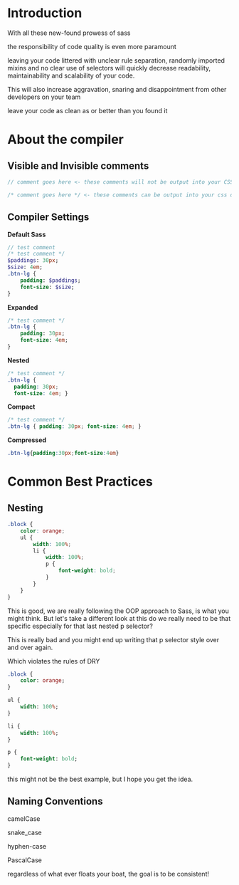 # Introduction

With all these new-found prowess of sass

the responsibility of code quality is even more paramount

leaving your code littered with unclear rule separation, randomly imported mixins and no clear use of selectors will quickly decrease readability, maintainability and scalability of your code.

This will also increase aggravation, snaring and disappointment from other developers on your team

leave your code as clean as or better than you found it



# About the compiler


## Visible and Invisible comments

```sass
// comment goes here <- these comments will not be output into your CSS
```

```sass
/* comment goes here */ <- these comments can be output into your css depending on settings
```

## Compiler Settings

**Default Sass**

```sass
// test comment
/* test comment */
$paddings: 30px;
$size: 4em;
.btn-lg {
	padding: $paddings;
	font-size: $size;
}
```

**Expanded**

```sass
/* test comment */
.btn-lg {
	padding: 30px;
	font-size: 4em;
}
```

**Nested**

```css
/* test comment */
.btn-lg {
  padding: 30px;
  font-size: 4em; }
```

**Compact**

```css
/* test comment */
.btn-lg { padding: 30px; font-size: 4em; }
```

**Compressed**

```css
.btn-lg{padding:30px;font-size:4em}
```

# Common Best Practices

## Nesting

```css
.block {
	color: orange;
	ul {
		width: 100%;
		li {
			width: 100%;
			p {
				font-weight: bold;
			}			
		}
	}
}
```

This is good, we are really following the OOP approach to Sass, is what you might think. But let's take a different look at this do we really need to be that specific especially for that last nested p selector?

This is really bad and you might end up writing that p selector style over and over again.

Which violates the rules of DRY

```sass
.block {
	color: orange;
}

ul {
	width: 100%;
}

li {
	width: 100%;
}

p {
	font-weight: bold;
}
```

this might not be the best example, but I hope you get the idea.

## Naming Conventions

camelCase

snake_case

hyphen-case

PascalCase

regardless of what ever floats your boat, the goal is to be consistent!

